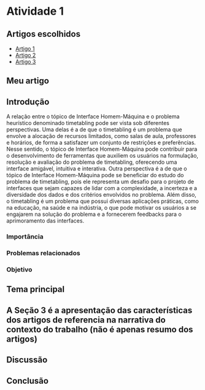 # Atividade 1

## Artigos escolhidos

- [Artigo 1][LinkArtigo1]
- [Artigo 2][LinkArtigo2]
- [Artigo 3][LinkArtigo3]

[LinkArtigo1]: http://dx.doi.org/10.18674/exacta.v6i2.1079
[LinkArtigo2]: https://doi.org/10.1590/S0103-84782008000300017
[LinkArtigo3]: https://doi.org/10.1590/S0103-84782008000300017

## Meu artigo

## Introdução

A relação entre o tópico de Interface Homem-Máquina e o problema heurístico denominado timetabling pode ser vista sob diferentes perspectivas. Uma delas é a de que o timetabling é um problema que envolve a alocação de recursos limitados, como salas de aula, professores e horários, de forma a satisfazer um conjunto de restrições e preferências. Nesse sentido, o tópico de Interface Homem-Máquina pode contribuir para o desenvolvimento de ferramentas que auxiliem os usuários na formulação, resolução e avaliação do problema de timetabling, oferecendo uma interface amigável, intuitiva e interativa. Outra perspectiva é a de que o tópico de Interface Homem-Máquina pode se beneficiar do estudo do problema de timetabling, pois ele representa um desafio para o projeto de interfaces que sejam capazes de lidar com a complexidade, a incerteza e a diversidade dos dados e dos critérios envolvidos no problema. Além disso, o timetabling é um problema que possui diversas aplicações práticas, como na educação, na saúde e na indústria, o que pode motivar os usuários a se engajarem na solução do problema e a fornecerem feedbacks para o aprimoramento das interfaces.

### Importância

### Problemas relacionados

### Objetivo

<!-- Deve apresentar o tema a tratar, colocando sua importância, problemas relacionados, e o objetivo -->

## Tema principal

<!-- A seção 2 envolve o tema principal predominado os conceitos relacionados -->

## A Seção 3 é a apresentação das características dos artigos de referencia na narrativa do contexto do trabalho (não é apenas resumo dos artigos)

## Discussão

<!-- Seção 4 é analise e discussões pertinentes em relação ao objetivo inicial -->

## Conclusão
